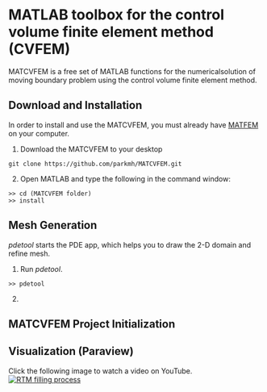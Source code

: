 # MATLAB toolbox for the control volume finite element method (CVFEM)
MATCVFEM is a free set of MATLAB functions for the numericalsolution of moving boundary problem using the control volume finite element method.
## Download and Installation
In order to install and use the MATCVFEM, you must already have [MATFEM](https://github.com/parkmh/MATFEM) on your computer.

1. Download the MATCVFEM to your desktop
```
git clone https://github.com/parkmh/MATCVFEM.git
```

2. Open MATLAB and type the following in the command window:
```
>> cd (MATCVFEM folder)
>> install
```

## Mesh Generation
*pdetool* starts the PDE app, which helps you to draw the 2-D domain and refine mesh.

1. Run *pdetool*.
```
>> pdetool
```

2. 

## MATCVFEM Project Initialization

## Visualization (Paraview)
Click the following image to watch a video on YouTube.
[![RTM filling process](https://github.com/parkmh/MATCVFEM/blob/master/figures/rtm_filling.png)](https://www.youtube.com/watch?v=tRP03DLsxYA)
